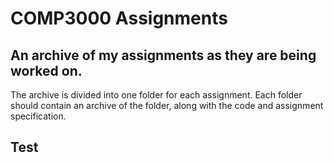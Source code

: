 # COMP3000 Assignments

## An archive of my assignments as they are being worked on.
The archive is divided into one folder for each assignment.
Each folder should contain an archive of the folder, along with the code and assignment specification.

## Test
